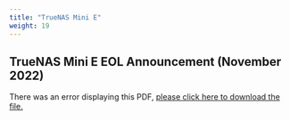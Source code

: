 ```yaml
---
title: "TrueNAS Mini E"
weight: 19
---
```


## TrueNAS Mini E EOL Announcement (November 2022)

<object data="https://www.truenas.com/docs/files/TrueNAS Mini E EOL.pdf" type="application/pdf" width="95%" height="1000">
  There was an error displaying this PDF, <a href="https://www.truenas.com/docs/files/TrueNAS Mini E EOL.pdf">please click here to download the file.</a>
</object>
